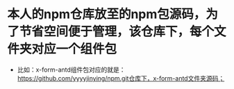 # 本人的npm仓库放至的npm包源码，为了节省空间便于管理，该仓库下，每个文件夹对应一个组件包
- 比如：x-form-antd组件包对应的就是：https://github.com/yyyyjinying/npm.git仓库下，x-form-antd文件夹源码；
